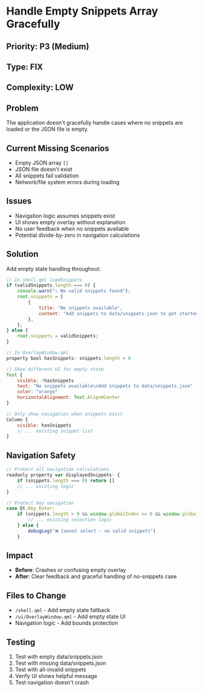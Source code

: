 # Handle Empty Snippets Array Gracefully

## Priority: P3 (Medium)

## Type: FIX

## Complexity: LOW

## Problem

The application doesn't gracefully handle cases where no snippets are loaded or the JSON file is empty.

## Current Missing Scenarios

- Empty JSON array `[]`
- JSON file doesn't exist
- All snippets fail validation
- Network/file system errors during loading

## Issues

- Navigation logic assumes snippets exist
- UI shows empty overlay without explanation
- No user feedback when no snippets available
- Potential divide-by-zero in navigation calculations

## Solution

Add empty state handling throughout:

```javascript
// In shell.qml loadSnippets
if (validSnippets.length === 0) {
	console.warn("⚠️ No valid snippets found");
	root.snippets = [
		{
			title: "No snippets available",
			content: "Add snippets to data/snippets.json to get started",
		},
	];
} else {
	root.snippets = validSnippets;
}
```

```javascript
// In OverlayWindow.qml
property bool hasSnippets: snippets.length > 0

// Show different UI for empty state
Text {
    visible: !hasSnippets
    text: "No snippets available\nAdd snippets to data/snippets.json"
    color: "orange"
    horizontalAlignment: Text.AlignHCenter
}

// Only show navigation when snippets exist
Column {
    visible: hasSnippets
    // ... existing snippet list
}
```

## Navigation Safety

```javascript
// Protect all navigation calculations
readonly property var displayedSnippets: {
    if (snippets.length === 0) return []
    // ... existing logic
}

// Protect key navigation
case Qt.Key_Enter:
    if (snippets.length > 0 && window.globalIndex >= 0 && window.globalIndex < snippets.length) {
        // ... existing selection logic
    } else {
        debugLog("❌ Cannot select - no valid snippets")
    }
```

## Impact

- **Before**: Crashes or confusing empty overlay
- **After**: Clear feedback and graceful handling of no-snippets case

## Files to Change

- `/shell.qml` - Add empty state fallback
- `/ui/OverlayWindow.qml` - Add empty state UI
- Navigation logic - Add bounds protection

## Testing

1. Test with empty data/snippets.json
2. Test with missing data/snippets.json
3. Test with all-invalid snippets
4. Verify UI shows helpful message
5. Test navigation doesn't crash

